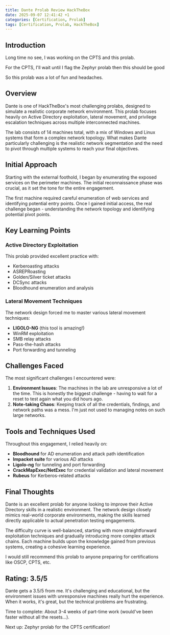 ```yaml
---
title: Dante Prolab Review HackTheBox
date: 2025-09-07 12:41:42 +1
categories: [Certification, Prolab]
tags: [Certification, Prolab, HackTheBox]
---
```


## Introduction

Long time no see, I was working on the CPTS and this prolab.

For the CPTS, I'll wait until I flag the Zephyr prolab then this should be good

So this prolab was a lot of fun and headaches.

## Overview

Dante is one of HackTheBox's most challenging prolabs, designed to simulate a realistic corporate network environment. This prolab focuses heavily on Active Directory exploitation, lateral movement, and privilege escalation techniques across multiple interconnected machines.

The lab consists of 14 machines total, with a mix of Windows and Linux systems that form a complex network topology. What makes Dante particularly challenging is the realistic network segmentation and the need to pivot through multiple systems to reach your final objectives.

## Initial Approach

Starting with the external foothold, I began by enumerating the exposed services on the perimeter machines. The initial reconnaissance phase was crucial, as it set the tone for the entire engagement.

The first machine required careful enumeration of web services and identifying potential entry points. Once I gained initial access, the real challenge began - understanding the network topology and identifying potential pivot points.

## Key Learning Points

### Active Directory Exploitation
This prolab provided excellent practice with:
- Kerberoasting attacks
- ASREPRoasting
- Golden/Silver ticket attacks
- DCSync attacks
- Bloodhound enumeration and analysis

### Lateral Movement Techniques
The network design forced me to master various lateral movement techniques:
- **LIGOLO-NG** (this tool is amazing!)
- WinRM exploitation
- SMB relay attacks
- Pass-the-hash attacks
- Port forwarding and tunneling



## Challenges Faced

The most significant challenges I encountered were:

1. **Environment Issues**: The machines in the lab are unresponsive a lot of the time. This is honestly the biggest challenge - having to wait for a reset to test again what you did hours ago.
2. **Note-taking Chaos**: Keeping track of all the credentials, findings, and network paths was a mess. I'm just not used to managing notes on such large networks.

## Tools and Techniques Used

Throughout this engagement, I relied heavily on:
- **Bloodhound** for AD enumeration and attack path identification
- **Impacket suite** for various AD attacks
- **Ligolo-ng** for tunneling and port forwarding
- **CrackMapExec/NetExec** for credential validation and lateral movement
- **Rubeus** for Kerberos-related attacks

## Final Thoughts

Dante is an excellent prolab for anyone looking to improve their Active Directory skills in a realistic environment. The network design closely mimics real-world corporate environments, making the skills learned directly applicable to actual penetration testing engagements.

The difficulty curve is well-balanced, starting with more straightforward exploitation techniques and gradually introducing more complex attack chains. Each machine builds upon the knowledge gained from previous systems, creating a cohesive learning experience.

I would still recommend this prolab to anyone preparing for certifications like OSCP, CPTS, etc.

## Rating: 3.5/5

Dante gets a 3.5/5 from me. It's challenging and educational, but the environment issues with unresponsive machines really hurt the experience. When it works, it's great, but the technical problems are frustrating.

Time to complete: About 3-4 weeks of part-time work (would've been faster without all the resets...).

Next up: Zephyr prolab for the CPTS certification!
